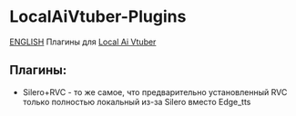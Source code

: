 # LocalAiVtuber-Plugins
[ENGLISH](/blob/main/README.md)
Плагины для [Local Ai Vtuber](https://github.com/0Xiaohei0/LocalAIVtuber)


## Плагины:
- Silero+RVC - то же самое, что предварительно установленный RVC только полностью локальный из-за Silero вместо Edge_tts

